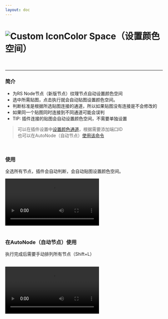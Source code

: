 ```yaml
---
layout: doc
---
```

# <span class="h1-icon"><img src="/img/Color Space.webp" alt="Custom Icon"></span>Color Space（设置颜色空间）

<br/>

---

### 简介

- 为RS Node节点（新版节点）纹理节点自动设置颜色空间
- 选中所需贴图，点击执行就会自动贴图设置颜色空间。
- 判断标准是根据所选贴图连接的通道，所以如果贴图没有连接是不会修改的
- 如果同一个贴图同时连接到不同通道可能会误判
- TIP: 插件连接的贴图会自动设置颜色空间，不需要单独设置

> 可以在插件设置中[设置颜色通道](01-RNT-setting#设置颜色通道)，根据需要添加端口ID  
> 也可以在AutoNode（自动节点）[使用该命令](03-RNT-AutoNode)

<br/>


### 使用
全选所有节点，插件会自动判断，会自动贴图设置颜色空间。
<br/>

<video controls>
  <source src="/img/command-set_color_space.webm" type="video/webm">
</video>

<br/>
<br/>

### 在AutoNode（自动节点）使用
执行完成后需要手动排列所有节点（Shift+L）

<br/>

<video controls>
  <source src="/img/autonode-set_color_space.webm" type="video/webm">
</video>

<br/>
<br/>